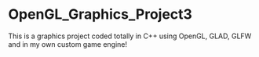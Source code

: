 # OpenGL_Graphics_Project3
This is a graphics project coded totally in C++ using OpenGL, GLAD, GLFW and in my own custom game engine!
